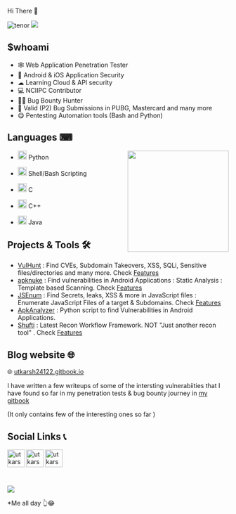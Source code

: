 Hi There 👋 

![tenor](https://user-images.githubusercontent.com/54320208/119721278-9a63e600-be88-11eb-8be0-6c1e6fe120f0.gif) <a href="https://github.com/utkarsh24122"> <img align="centre" src="https://github-readme-stats.vercel.app/api?username=utkarsh24122&show_icons=true&line_height=20&count_private=true&title_color=ffffff&text_color=c9cacc&icon_color=2bbc8a&bg_color=1d1f21" /> </a> 

<h2> $whoami </h2>

- 🕸 Web Application Penetration Tester
- 📱 Android & iOS Application Security
- ☁ Learning Cloud & API security
- 💻 NCIIPC Contributor
- 🐱‍👤 Bug Bounty Hunter
- 🐼 Valid (P2) Bug Submissions in PUBG, Mastercard and many more
- 😋 Pentesting Automation tools (Bash and Python)


### <h2> Languages ⌨ </h2> 

<img align="right" height="230" src="https://github-readme-stats.vercel.app/api/top-langs/?username=utkarsh24122&title_color=ffffff&text_color=c9cacc&icon_color=2bbc8a&bg_color=1d1f21" />

- <img src="https://img.icons8.com/color/48/000000/python.png" width="20" align="bottom" /> Python

- <img src="https://img.icons8.com/plasticine/100/000000/bash.png" width="20" align="bottom" /> Shell/Bash Scripting  

- <img src="https://img.icons8.com/color/48/000000/c-programming.png" width="20" align="bottom" /> C 

- <img src="https://img.icons8.com/color/48/000000/c-plus-plus-logo.png" width="20" align="bottom" /> C++  

- <img src="https://img.icons8.com/color/48/000000/java-coffee-cup-logo.png" width="20" align="bottom" /> Java
 


### <h2> Projects & Tools 🛠 </h2>  

- [VulHunt](https://github.com/utkarsh24122/VulnHunt) : Find CVEs, Subdomain Takeovers, XSS, SQLi, Sensitive files/directories and many more. Check [Features](https://github.com/utkarsh24122/VulnHunt#features-)
- [apknuke](https://github.com/utkarsh24122/apknuke) : Find vulnerabilities in Android Applications : Static Analysis : Template based Scanning. Check [Features](https://github.com/utkarsh24122/apknuke#features-)
- [JSEnum](https://github.com/utkarsh24122/JSEnum) : Find Secrets, leaks, XSS & more in JavaScript files : Enumerate JavaScript Files of a target & Subdomains. Check [Features](https://github.com/utkarsh24122/JSEnum#features)
- [ApkAnalyzer](https://github.com/utkarsh24122/ApkAnalyzer) : Python script to find Vulnerabilities in Android Applications.
- [Shufti](https://github.com/utkarsh24122/Shufti) : Latest Recon Workflow Framework. NOT "Just another recon tool" . Check [Features](https://github.com/utkarsh24122/Shufti#features)

### <h2> Blog website 🌐</h2> 

🌐 [utkarsh24122.gitbook.io](https://utkarsh24122.gitbook.io)

I have written a few writeups of some of the intersting vulnerabiities that I have found so far in my penetration tests & bug bounty journey in [my gitbook](https://utkarsh24122.gitbook.io)

(It only contains few of the interesting ones so far )

### <h2> Social Links 📞 </h2> 


[<img align="left" alt="utkarsh24122 | Twitter" width="40px" src="https://img.icons8.com/fluent/48/000000/twitter.png" />][twitter]

[<img align="left" alt="utkarsh-sharma | LinkedIn" width="40px" src="https://img.icons8.com/color/48/000000/linkedin.png" />][linkedin]

[<img align="left" alt="utkarsh_2.4 | Instagram" width="40px" src="https://img.icons8.com/fluent/48/000000/instagram-new.png" />][instagram]


[twitter]: https://twitter.com/utkarsh24122
[instagram]: https://www.instagram.com/utkarsh_2.4/
[linkedin]: https://www.linkedin.com/in/utkarsh24122/


<br/><br/>
<br/><br/>
<p align="left">
  <img  src="https://user-images.githubusercontent.com/54320208/119717964-9f269b00-be84-11eb-8c12-35f96a09eb77.gif">
<p>*Me all day 👆😂</p>
